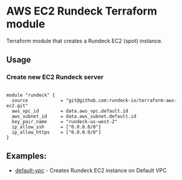 # AWS EC2 Rundeck Terraform module

Terraform module that creates a Rundeck EC2 (spot) instance.

## Usage

### Create new EC2 Rundeck server

```hcl

module "rundeck" {
  source            = "git@github.com:rundeck-io/terraform-aws-ec2.git"
  aws_vpc_id        = data.aws_vpc.default.id
  aws_subnet_id     = data.aws_subnet.default.id
  key_pair_name     = "rundeck-us-west-2"
  ip_allow_ssh      = ["0.0.0.0/0"]
  ip_allow_https    = ["0.0.0.0/0"]
}

```

## Examples:

- [default-vpc](https://github.com/rundeck-io/terraform-aws-ec2/tree/master/examples/default-vpc) - Creates Rundeck EC2 instance on Default VPC


